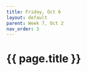 ```yaml
---
title: Friday, Oct 6
layout: default
parent: Week 7, Oct 2
nav_order: 3
---
```


# {{ page.title }}

